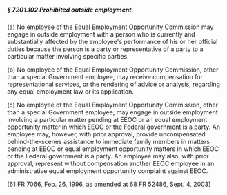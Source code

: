 ##### § 7201.102 Prohibited outside employment. #####

(a) No employee of the Equal Employment Opportunity Commission may engage in outside employment with a person who is currently and substantially affected by the employee's performance of his or her official duties because the person is a party or representative of a party to a particular matter involving specific parties.

(b) No employee of the Equal Employment Opportunity Commission, other than a special Government employee, may receive compensation for representational services, or the rendering of advice or analysis, regarding any equal employment law or its application.

(c) No employee of the Equal Employment Opportunity Commission, other than a special Government employee, may engage in outside employment involving a particular matter pending at EEOC or an equal employment opportunity matter in which EEOC or the Federal government is a party. An employee may, however, with prior approval, provide uncompensated behind-the-scenes assistance to immediate family members in matters pending at EEOC or equal employment opportunity matters in which EEOC or the Federal government is a party. An employee may also, with prior approval, represent without compensation another EEOC employee in an administrative equal employment opportunity complaint against EEOC.

[61 FR 7066, Feb. 26, 1996, as amended at 68 FR 52486, Sept. 4, 2003]